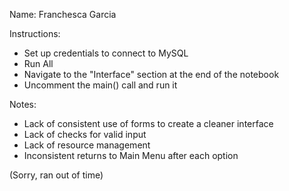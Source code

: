 Name: Franchesca Garcia

Instructions:
- Set up credentials to connect to MySQL
- Run All
- Navigate to the "Interface" section at the end of the notebook
- Uncomment the main() call and run it

Notes:
- Lack of consistent use of forms to create a cleaner interface
- Lack of checks for valid input
- Lack of resource management
- Inconsistent returns to Main Menu after each option
  
(Sorry, ran out of time)
